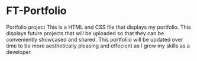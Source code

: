 # FT-Portfolio
Portfolio project
This is a HTML and CSS file that displays my portfolio. This displays future projects that will be uploaded so that they can be conveniently showcased and shared. 
This portfoliio will be updated over time to be more aesthetically pleasing and effecient as I grow my skills as a developer. 

